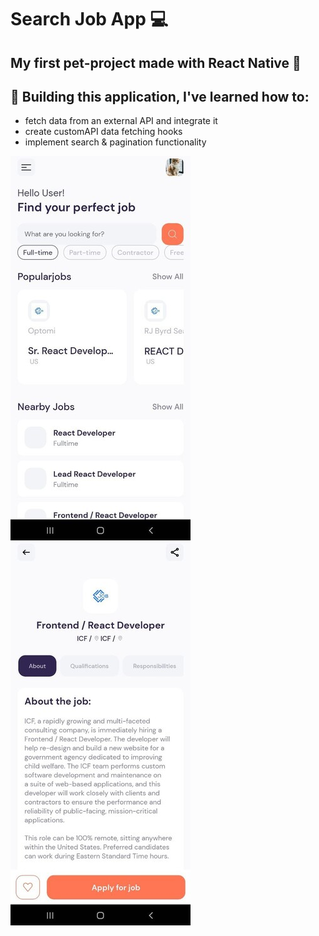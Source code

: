 # Search Job App 💻


##  My first pet-project made with React Native 👏


## 📝  Building this application, I've learned how to:
- fetch data from an external API and integrate it
- create customAPI data fetching hooks
- implement search & pagination functionality 

![alt text](https://github.com/yastrb/react-native-job-app/blob/master/assets/images/app.jpg)
![alt text](https://github.com/yastrb/react-native-job-app/blob/master/assets/images/app_1.jpg)

